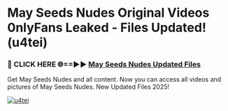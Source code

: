 # May Seeds Nudes Original Videos 0nlyFans Leaked - Files Updated! (u4tei)

<h3>🔴 CLICK HERE 🌐==►► <a href="https://tinyurl.com/52m3yx9h" rel="nofollow">May Seeds Nudes Updated Files</a></h3>

Get May Seeds Nudes and all content. Now you can access all videos and pictures of May Seeds Nudes. New Updated Files 2025!

[![u4tei](https://i.imgur.com/TnHtlc8.gif)](https://tinyurl.com/52m3yx9h)
